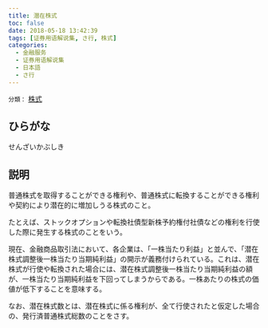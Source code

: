 ```yaml
---
title: 潜在株式
toc: false
date: 2018-05-18 13:42:39
tags: [证券用语解说集, さ行, 株式]
categories:
  - 金融服务
  - 证券用语解说集
  - 日本語
  - さ行
---
```


`分類：` [株式](/tags/株式/)

## ひらがな

せんざいかぶしき

## 説明

普通株式を取得することができる権利や、普通株式に転換することができる権利や契約により潜在的に増加しうる株式のこと。

たとえば、ストックオプションや転換社債型新株予約権付社債などの権利を行使した際に発生する株式のことをいう。

現在、金融商品取引法において、各企業は、「一株当たり利益」と並んで、「潜在株式調整後一株当たり当期純利益」の開示が義務付けられている。これは、潜在株式が行使や転換された場合には、潜在株式調整後一株当たり当期純利益の額が、一株当たり当期純利益を下回ってしまうからである。一株あたりの株式の価値が低下することを意味する。

なお、潜在株式数とは、潜在株式に係る権利が、全て行使されたと仮定した場合の、発行済普通株式総数のことをさす。
